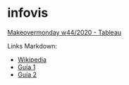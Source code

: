 # infovis

[Makeovermonday w44/2020 - Tableau](https://ferhalvarez.github.io/infovis/w44_tableau.html)

Links Markdown:
* [Wikipedia](https://es.wikipedia.org/wiki/Markdown)
* [Guía 1](https://guides.github.com/features/mastering-markdown/)
* [Guía 2](https://guides.github.com/pdfs/markdown-cheatsheet-online.pdf)
